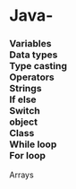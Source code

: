# Java-
<h3>Variables</br>
Data types</br>
Type casting </br>
Operators</br>
Strings</br>
If else</br>
Switch</br>
object<br>
Class<br>
While loop</br>
For loop</h3>
Arrays<br>
